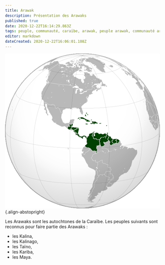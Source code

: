 ```yaml
---
title: Arawak
description: Présentation des Arawaks
published: true
date: 2020-12-22T16:14:29.863Z
tags: peuple, communauté, caraïbe, arawak, peuple arawak, communauté arawak, peuple de la caraïbe, autochtone de la caraïbe, autochtone
editor: markdown
dateCreated: 2020-12-22T16:06:01.108Z
---
```


![caribbean-3_cc-by-sa.png](/images/map/west/caribbean/caribbean-3_cc-by-sa.png){.align-abstopright}

Les Arawaks sont les autochtones de la Caraïbe. Les peuples suivants sont reconnus pour faire partie des Arawaks :
* les Kalina,
* les Kalinago,
* les Taïno,
* les Kariba,
* les Maya.